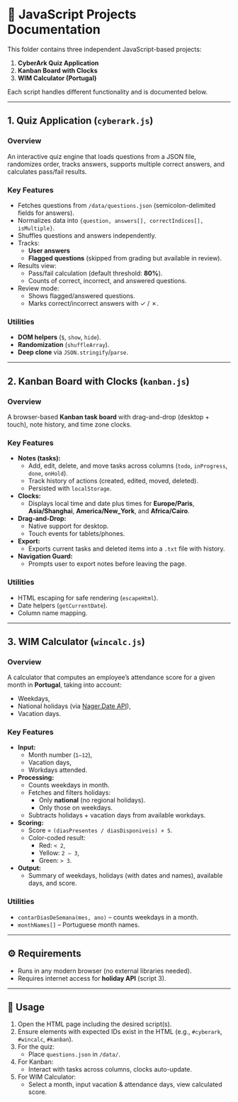 # 📘 JavaScript Projects Documentation

This folder contains three independent JavaScript-based projects:

1. **CyberArk Quiz Application**  
2. **Kanban Board with Clocks**  
3. **WIM Calculator (Portugal)**  

Each script handles different functionality and is documented below.

---

## 1. Quiz Application (`cyberark.js`)

### Overview
An interactive quiz engine that loads questions from a JSON file, randomizes order, tracks answers, supports multiple correct answers, and calculates pass/fail results.

### Key Features
- Fetches questions from `/data/questions.json` (semicolon-delimited fields for answers).
- Normalizes data into `{question, answers[], correctIndices[], isMultiple}`.
- Shuffles questions and answers independently.
- Tracks:
  - **User answers**
  - **Flagged questions** (skipped from grading but available in review).
- Results view:
  - Pass/fail calculation (default threshold: **80%**).
  - Counts of correct, incorrect, and answered questions.
- Review mode:
  - Shows flagged/answered questions.
  - Marks correct/incorrect answers with ✓ / ✗.

### Utilities
- **DOM helpers** (`$`, `show`, `hide`).
- **Randomization** (`shuffleArray`).
- **Deep clone** via `JSON.stringify`/`parse`.

---

## 2. Kanban Board with Clocks (`kanban.js`)

### Overview
A browser-based **Kanban task board** with drag-and-drop (desktop + touch), note history, and time zone clocks.

### Key Features
- **Notes (tasks):**
  - Add, edit, delete, and move tasks across columns (`todo`, `inProgress`, `done`, `onHold`).
  - Track history of actions (created, edited, moved, deleted).
  - Persisted with `localStorage`.
- **Clocks:**
  - Displays local time and date plus times for **Europe/Paris**, **Asia/Shanghai**, **America/New_York**, and **Africa/Cairo**.
- **Drag-and-Drop:**
  - Native support for desktop.
  - Touch events for tablets/phones.
- **Export:**
  - Exports current tasks and deleted items into a `.txt` file with history.
- **Navigation Guard:**
  - Prompts user to export notes before leaving the page.

### Utilities
- HTML escaping for safe rendering (`escapeHtml`).
- Date helpers (`getCurrentDate`).
- Column name mapping.

---

## 3. WIM Calculator (`wincalc.js`)

### Overview
A calculator that computes an employee’s attendance score for a given month in **Portugal**, taking into account:
- Weekdays,
- National holidays (via [Nager.Date API](https://date.nager.at/)),
- Vacation days.

### Key Features
- **Input:**
  - Month number (`1–12`),
  - Vacation days,
  - Workdays attended.
- **Processing:**
  - Counts weekdays in month.
  - Fetches and filters holidays:
    - Only **national** (no regional holidays).
    - Only those on weekdays.
  - Subtracts holidays + vacation days from available workdays.
- **Scoring:**
  - Score = `(diasPresentes / diasDisponiveis) × 5`.
  - Color-coded result:
    - Red: `< 2`,
    - Yellow: `2 – 3`,
    - Green: `> 3`.
- **Output:**
  - Summary of weekdays, holidays (with dates and names), available days, and score.

### Utilities
- `contarDiasDeSemana(mes, ano)` – counts weekdays in a month.
- `monthNames[]` – Portuguese month names.

---

## ⚙️ Requirements
- Runs in any modern browser (no external libraries needed).
- Requires internet access for **holiday API** (script 3).

---

## 🚀 Usage
1. Open the HTML page including the desired script(s).
2. Ensure elements with expected IDs exist in the HTML (e.g., `#cyberark`, `#wincalc`, `#kanban`).
3. For the quiz:
   - Place `questions.json` in `/data/`.
4. For Kanban:
   - Interact with tasks across columns, clocks auto-update.
5. For WIM Calculator:
   - Select a month, input vacation & attendance days, view calculated score.

